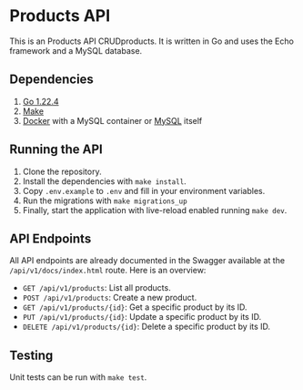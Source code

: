# Products API

This is an Products API CRUDproducts.
It is written in Go and uses the Echo framework and a MySQL database.

## Dependencies

1. [Go 1.22.4](https://go.dev/doc/install)
2. [Make](https://www.gnu.org/software/make/)
3. [Docker](https://www.docker.com/) with a MySQL container or [MySQL](https://www.mysql.com/downloads/) itself

## Running the API

1. Clone the repository.
2. Install the dependencies with `make install`.
3. Copy `.env.example` to `.env` and fill in your environment variables.
4. Run the migrations with `make migrations_up`
5. Finally, start the application with live-reload enabled running `make dev`.

## API Endpoints

All API endpoints are already documented in the Swagger available at the `/api/v1/docs/index.html` route.
Here is an overview:

- `GET /api/v1/products`: List all products.
- `POST /api/v1/products`: Create a new product.
- `GET /api/v1/products/{id}`: Get a specific product by its ID.
- `PUT /api/v1/products/{id}`: Update a specific product by its ID.
- `DELETE /api/v1/products/{id}`: Delete a specific product by its ID.

## Testing

Unit tests can be run with `make test`.

